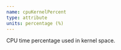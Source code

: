 ```yaml
---
name: cpuKernelPercent
type: attribute
units: percentage (%)
---
```


CPU time percentage used in kernel space.